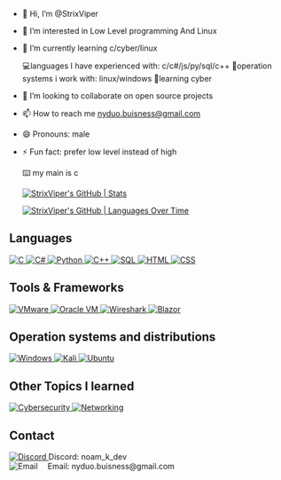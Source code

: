 - 👋 Hi, I’m @StrixViper
- 👀 I’m interested in Low Level programming And Linux
- 🌱 I’m currently learning c/cyber/linux

  💻languages I have experienced with: c/c#/js/py/sql/c++
  👾operation systems i work with: linux/windows
  🤖learning cyber
- 💞️ I’m looking to collaborate on open source projects
- 📫 How to reach me nyduo.buisness@gmail.com
- 😄 Pronouns: male
- ⚡ Fun fact: prefer low level instead of high 

  ⌨️ my main is c



  [![StrixViper's GitHub | Stats](https://stats.quira.sh/StrixViper/github?theme=dark)](https://quira.sh?utm_source=widgets&utm_campaign=StrixViper)


  [![StrixViper's GitHub | Languages Over Time](https://stats.quira.sh/StrixViper/languages-over-time?theme=light)](https://quira.sh?utm_source=widgets&utm_campaign=StrixViper)
  


## Languages 

<p align="left">
  <a href="https://en.wikipedia.org/wiki/C_(programming_language)" target="_blank">
    <img src="https://img.shields.io/badge/C-00599C?style=for-the-badge&logo=c&logoColor=white" alt="C" />
  </a>
  <a href="https://learn.microsoft.com/en-us/dotnet/csharp/" target="_blank">
    <img src="https://img.shields.io/badge/C%23-239120?style=for-the-badge&logo=c-sharp&logoColor=white" alt="C#" />
  </a>
  <a href="https://www.python.org/" target="_blank">
    <img src="https://img.shields.io/badge/Python-3776AB?style=for-the-badge&logo=python&logoColor=white" alt="Python" />
  </a>
  <a href="https://isocpp.org/" target="_blank">
    <img src="https://img.shields.io/badge/C++-00599C?style=for-the-badge&logo=cplusplus&logoColor=white" alt="C++" />
  </a>
  <a href="https://www.mysql.com/" target="_blank">
    <img src="https://img.shields.io/badge/SQL-4479A1?style=for-the-badge&logo=sql&logoColor=white" alt="SQL" />
  </a>
  
 <a href="https://www.w3.org/html/" target="_blank">
    <img src="https://img.shields.io/badge/HTML5-E34F26?style=for-the-badge&logo=html5&logoColor=white" alt="HTML" />
  </a>
  <a href="https://www.w3.org/Style/CSS/" target="_blank">
    <img src="https://img.shields.io/badge/CSS3-1572B6?style=for-the-badge&logo=css3&logoColor=white" alt="CSS" />
  </a>
</p>

## Tools & Frameworks


  <a href="https://www.vmware.com/" target="_blank">
    <img src="https://img.shields.io/badge/VMware-607078?style=for-the-badge&logo=vmware&logoColor=white" alt="VMware" />
  </a>
  <a href="https://www.oracle.com/virtualization/technologies/vm/" target="_blank">
    <img src="https://img.shields.io/badge/Oracle_VM-F80000?style=for-the-badge&logo=oracle&logoColor=white" alt="Oracle VM" />
  </a>
  
  <a href="https://www.wireshark.org/" target="_blank">
    <img src="https://img.shields.io/badge/Wireshark-1679A7?style=for-the-badge&logo=wireshark&logoColor=white" alt="Wireshark" />
  </a>

   <a href="https://dotnet.microsoft.com/en-us/apps/aspnet/web-apps/blazor" target="_blank">
    <img src="https://img.shields.io/badge/Blazor-512BD4?style=for-the-badge&logo=blazor&logoColor=white" alt="Blazor" />
  </a>

## Operation systems and distributions

  <a href="https://www.microsoft.com/windows" target="_blank">
    <img src="https://img.shields.io/badge/Windows-0078D4?style=for-the-badge&logo=windows&logoColor=white" alt="Windows" />
  </a>

   <a href="https://www.kali.org/" target="_blank">
    <img src="https://img.shields.io/badge/Kali_Linux-557C94?style=for-the-badge&logo=kalilinux&logoColor=white" alt="Kali" />
  </a>
  <a href="https://ubuntu.com/" target="_blank">
    <img src="https://img.shields.io/badge/Ubuntu-E95420?style=for-the-badge&logo=ubuntu&logoColor=white" alt="Ubuntu" />
  </a>
  
## Other Topics I learned

  <a href="https://www.cyber.gov.au/acsc/view-all-content/what-is-cyber-security" target="_blank">
    <img src="https://img.shields.io/badge/Cybersecurity-333333?style=for-the-badge&logo=security&logoColor=white" alt="Cybersecurity" />
  </a>

  <a href="https://www.networkworld.com/" target="_blank">
    <img src="https://img.shields.io/badge/Networking-0077B5?style=for-the-badge&logo=network&logoColor=white" alt="Networking" />
  </a>



## Contact
<p align="left">
  <a href="https://discord.gg/DFctMkEB" target="blank">
    <img src="https://img.shields.io/badge/Discord-7289DA?style=for-the-badge&logo=discord&logoColor=white" alt="Discord" />
  </a>
  <span>Discord: noam_k_dev</span>
  <br />
  <img src="https://img.shields.io/badge/Email-D14836?style=for-the-badge&logo=gmail&logoColor=white" alt="Email" />
  <span>&emsp;Email: nyduo.buisness@gmail.com</span>
</p>



  
